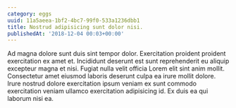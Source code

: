 ```yaml
---
category: eggs
uuid: 11a5aeea-1bf2-4bc7-99f0-533a1236dbb1
title: Nostrud adipisicing sunt dolor nisi.
publishedAt: '2018-12-04 00:03+00:00'
---
```


Ad magna dolore sunt duis sint tempor dolor. Exercitation proident proident exercitation ex amet et. Incididunt deserunt est sunt reprehenderit eu aliquip excepteur magna et nisi. Fugiat nulla velit officia Lorem elit sint anim mollit. Consectetur amet eiusmod laboris deserunt culpa ea irure mollit dolore. Irure nostrud dolore exercitation ipsum veniam ex sunt commodo exercitation veniam ullamco exercitation adipisicing id. Ex duis ea qui laborum nisi ea.
